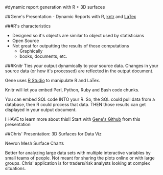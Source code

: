 #dynamic report generation with R + 3D surfaces

##Gene's Presentation - Dynamic Reports with R, [kntr](http://yihui.name/knitr/) and [LaTex](http://www.latex-project.org)


###R's characteristics
-  Designed so it's objects are similar to object used by statisticians
-  Open Source
-  Not great for outputting the results of those computations
    -  Graphically
    -  books, documents, etc.

###Knitr
Ties your output dynamically to your source data. Changes in your source data (or how it's processed) are reflected in the output document.

Gene uses [R Studio](http://www.rstudio.com) to manipulate R and LaTex.

Knitr will let you embed Perl, Python, Ruby and Bash code chunks.

You can embed SQL code INTO your R. So, the SQL could pull data from a database, then R could process that data. THEN those results can get displayed in your output document.

I HAVE to learn more about this!! Start with 
[Gene's Github](https://github.com/genedan/meetup_presentations/tree/master/hdv_knitr) from this presentation

##Chris' Presentation: 3D Surfaces for Data Viz

Nevron Mesh Surface Charts

Better for analyzing large data sets with multiple interactive variables by small teams of people. Not meant for sharing the plots online or with large groups. Chris' application is for traders/risk analysts looking at complex situations.